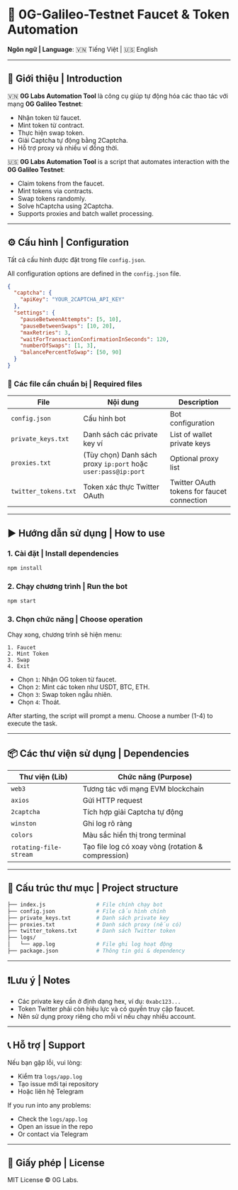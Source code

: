 
# 🚀 0G-Galileo-Testnet Faucet & Token Automation

**Ngôn ngữ | Language**: 🇻🇳 Tiếng Việt | 🇺🇸 English

---

## 📌 Giới thiệu | Introduction

🇻🇳 **0G Labs Automation Tool** là công cụ giúp tự động hóa các thao tác với mạng **0G Galileo Testnet**:
- Nhận token từ faucet.
- Mint token từ contract.
- Thực hiện swap token.
- Giải Captcha tự động bằng 2Captcha.
- Hỗ trợ proxy và nhiều ví đồng thời.

🇺🇸 **0G Labs Automation Tool** is a script that automates interaction with the **0G Galileo Testnet**:
- Claim tokens from the faucet.
- Mint tokens via contracts.
- Swap tokens randomly.
- Solve hCaptcha using 2Captcha.
- Supports proxies and batch wallet processing.

---

## ⚙️ Cấu hình | Configuration

Tất cả cấu hình được đặt trong file `config.json`.

All configuration options are defined in the `config.json` file.

```json
{
  "captcha": {
    "apiKey": "YOUR_2CAPTCHA_API_KEY"
  },
  "settings": {
    "pauseBetweenAttempts": [5, 10],
    "pauseBetweenSwaps": [10, 20],
    "maxRetries": 3,
    "waitForTransactionConfirmationInSeconds": 120,
    "numberOfSwaps": [1, 3],
    "balancePercentToSwap": [50, 90]
  }
}
```

### 📝 Các file cần chuẩn bị | Required files

| File                | Nội dung                                             | Description                                   |
|---------------------|------------------------------------------------------|-----------------------------------------------|
| `config.json`       | Cấu hình bot                                         | Bot configuration                             |
| `private_keys.txt`  | Danh sách các private key ví                         | List of wallet private keys                   |
| `proxies.txt`       | (Tùy chọn) Danh sách proxy `ip:port` hoặc `user:pass@ip:port` | Optional proxy list                           |
| `twitter_tokens.txt`| Token xác thực Twitter OAuth                         | Twitter OAuth tokens for faucet connection    |

---

## ▶️ Hướng dẫn sử dụng | How to use

### 1. Cài đặt | Install dependencies

```bash
npm install
```

### 2. Chạy chương trình | Run the bot

```bash
npm start
```

### 3. Chọn chức năng | Choose operation

Chạy xong, chương trình sẽ hiện menu:

```text
1. Faucet
2. Mint Token
3. Swap
4. Exit
```

- Chọn `1`: Nhận OG token từ faucet.
- Chọn `2`: Mint các token như USDT, BTC, ETH.
- Chọn `3`: Swap token ngẫu nhiên.
- Chọn `4`: Thoát.

After starting, the script will prompt a menu. Choose a number (1-4) to execute the task.

---

## 📦 Các thư viện sử dụng | Dependencies

| Thư viện (Lib)           | Chức năng (Purpose)                                  |
|--------------------------|------------------------------------------------------|
| `web3`                   | Tương tác với mạng EVM blockchain                    |
| `axios`                  | Gửi HTTP request                                     |
| `2captcha`               | Tích hợp giải Captcha tự động                        |
| `winston`                | Ghi log rõ ràng                                      |
| `colors`                 | Màu sắc hiển thị trong terminal                      |
| `rotating-file-stream`   | Tạo file log có xoay vòng (rotation & compression)   |

---

## 📁 Cấu trúc thư mục | Project structure

```bash
├── index.js                # File chính chạy bot
├── config.json             # File cấu hình chính
├── private_keys.txt        # Danh sách private key
├── proxies.txt             # Danh sách proxy (nếu có)
├── twitter_tokens.txt      # Danh sách Twitter token
├── logs/
│   └── app.log             # File ghi log hoạt động
├── package.json            # Thông tin gói & dependency
```

---

## ❗Lưu ý | Notes

- Các private key cần ở định dạng hex, ví dụ: `0xabc123...`
- Token Twitter phải còn hiệu lực và có quyền truy cập faucet.
- Nên sử dụng proxy riêng cho mỗi ví nếu chạy nhiều account.

---

## 📞 Hỗ trợ | Support

Nếu bạn gặp lỗi, vui lòng:
- Kiểm tra `logs/app.log`
- Tạo issue mới tại repository
- Hoặc liên hệ Telegram

If you run into any problems:
- Check the `logs/app.log`
- Open an issue in the repo
- Or contact via Telegram

---

## 📜 Giấy phép | License

MIT License © 0G Labs.
